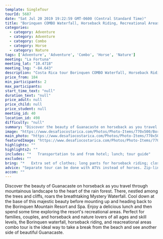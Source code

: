 ```yaml
---
template: SingleTour
tourId: 5687
date: "Sat Jul 20 2019 19:22:59 GMT-0600 (Central Standard Time)"
title: "Borinquen COMBO Waterfall, Horseback Riding, Recreational Areas"
categories: 
  - category: Adventure
  - category: Adventure
  - category: Combo
  - category: Horse
  - category: Nature
tags: ['Adventure', 'Adventure', 'Combo', 'Horse', 'Nature']
meeting: "La Fortuna"
meeting_lat: "10.4718"
meeting_lng: "-84.643"
description: "Costa Rica tour Borinquen COMBO Waterfall, Horseback Riding, Recreational Areas, id 5687"
price_from: 184
min_participants: 2
max_participants: 
start_time_text: "null"
duration_text: "null"
price_adult: null
price_child: null
price_student: null
meeting_id: 40
location_id: 498
difficulty: "null"
summary: "Discover the beauty of Guanacaste on horseback as you travel through mountainous landscape to the heart of the rain forest. There, nestled among the trees and cliffs, roars the breathtaking Mystery Waterfall. Perfect for families, couples, and horseback and nature lovers of all ages and skill levels, the Borinquen waterfall, horseback riding, and reacreational areas combo tour is the ideal way to take a break from the beach and see another side of beautiful Guanacaste."
image: "https://www.desafiocostarica.com/Photos/Photo-Items/770x500/Borinquen-COMBO-Waterfall--Horseback-Riding--Recreational-Areas-1477417168.jpg"
main_photo: "https://www.desafiocostarica.com/Photos/Photo-Items/770x500/Borinquen-COMBO-Waterfall--Horseback-Riding--Recreational-Areas-1477417168.jpg"
featuredImage: "https://www.desafiocostarica.com/Photos/Photo-Items/770x500/Borinquen-COMBO-Waterfall--Horseback-Riding--Recreational-Areas-1477417168.jpg"
highlights: ""
highlights2: ""
includes: "*   Transportation to and from hotel; lunch; tour guide"
excludes: ""
bring: "*   Extra set of clothes; long pants for horseback riding; closed toed shoes; bathing suit; towel; sunscreen; bug repellant"
advice: "Separate tour can be done with ATVs instead of horses. Zip-line or hot springs option can be added to tour for an additional price. Please inquire about these options upon booking."
accom: ""
---
```

Discover the beauty of Guanacaste on horseback as you travel through mountainous landscape to the heart of the rain forest. There, nestled among the trees and cliffs, roars the breathtaking Mystery Waterfall. Cool down at the base of this majestic beauty before mounting up and heading back to the Borinquen Mountain Resort and Spa. Enjoy a delicious lunch and then spend some time exploring the resort's recreational areas. Perfect for families, couples, and horseback and nature lovers of all ages and skill levels, the Borinquen waterfall, horseback riding, and reacreational areas combo tour is the ideal way to take a break from the beach and see another side of beautiful Guanacaste.